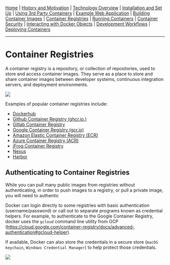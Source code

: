 [Home](../README.md) | [History and Motivation](../01-history-and-motivation/README.md)
| [Technology Overview](../02-technology-overview/README.md)
| [Installation and Set Up](../03-installation-and-set-up/README.md)
| [Using 3rd Party Containers](../04-using-3rd-party-containers/README.md)
| [Example Web Application](../05-example-web-application/README.md)
| [Building Container Images](../06-building-container-images/README.md)
| [Container Registries](../07-container-registries/README.md)
| [Running Containers](../08-running-containers/README.md)
| [Container Security](../09-container-security/README.md)
| [Interacting with Docker Objects](../10-interacting-with-docker-objects/README.md)
| [Development Workflows](../11-development-workflow/README.md)
| [Deploying Containers](../12-deploying-containers/README.md)

---

# Container Registries

A container registry is a repository, or collection of repositories, used to store and access container images. They serve as a place to store and share container images between developer systems, continuous integration servers, and deployment environments.

![](./readme-assets/container-registry.jpg)

Examples of popular container registries include:

- [Dockerhub](https://hub.docker.com)
- [Github Container Registry (ghcr.io.)](https://docs.github.com/en/packages/working-with-a-github-packages-registry/working-with-the-container-registry)
- [Gitlab Container Registry](https://docs.gitlab.com/ee/user/packages/container_registry/)
- [Google Container Registry (gcr.io)](https://cloud.google.com/container-registry)
- [Amazon Elastic Container Registry (ECR)](https://aws.amazon.com/ecr/)
- [Azure Container Registry (ACR)](https://azure.microsoft.com/en-us/products/container-registry)
- [jFrog Container Registry](https://jfrog.com/container-registry/)
- [Nexus](https://blog.sonatype.com/nexus-as-a-container-registry)
- [Harbor](https://goharbor.io/)

## Authenticating to Container Registries

While you can pull many public images from registries without authenticating, in order to push images to a registry, or pull a private image, you will need to authentic

Docker can login directly to some registries with basic authentication (username/password) or call out to separate programs known as credential helpers. For example, to authenticate to the Google Container Registry, docker uses the `gcloud` command line utility from GCP (https://cloud.google.com/container-registry/docs/advanced-authentication#gcloud-helper). 

If available, Docker can also store the credentials in a secure store (`macOS keychain`, `Windows Credential Manager`) to help protect those credentials.

![](./readme-assets/credential-helper.jpg)
